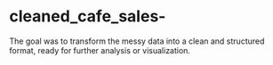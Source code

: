 # cleaned_cafe_sales-
The goal was to transform the messy data into a clean and structured format, ready for further analysis or visualization.
